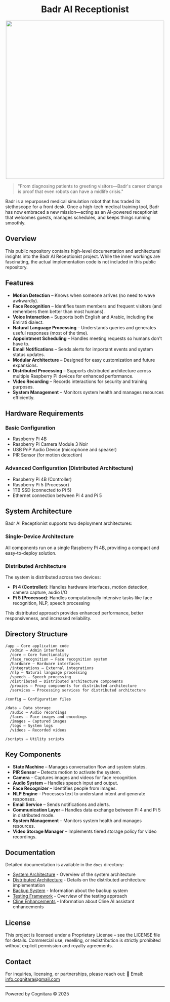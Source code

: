 # <h1 align="center">Badr AI Receptionist</h1>

<p align="center">
  <img src="https://github.com/user-attachments/assets/3e7a0ad3-d860-4d55-9866-28d4739c3089" width="500"/>
</p>


> "From diagnosing patients to greeting visitors—Badr's career change is proof that even robots can have a midlife crisis."


Badr is a repurposed medical simulation robot that has traded its stethoscope for a front desk. Once a high-tech medical training tool, Badr has now embraced a new mission—acting as an AI-powered receptionist that welcomes guests, manages schedules, and keeps things running smoothly.

## Overview

This public repository contains high-level documentation and architectural insights into the Badr AI Receptionist project. While the inner workings are fascinating, the actual implementation code is not included in this public repository.

## Features

- **Motion Detection** – Knows when someone arrives (no need to wave awkwardly).
- **Face Recognition** – Identifies team members and frequent visitors (and remembers them better than most humans).
- **Voice Interaction** – Supports both English and Arabic, including the Emirati dialect.
- **Natural Language Processing** – Understands queries and generates useful responses (most of the time).
- **Appointment Scheduling** – Handles meeting requests so humans don't have to.
- **Email Notifications** – Sends alerts for important events and system status updates.
- **Modular Architecture** – Designed for easy customization and future expansions.
- **Distributed Processing** – Supports distributed architecture across multiple Raspberry Pi devices for enhanced performance.
- **Video Recording** – Records interactions for security and training purposes.
- **System Management** – Monitors system health and manages resources efficiently.

## Hardware Requirements

### Basic Configuration
- Raspberry Pi 4B
- Raspberry Pi Camera Module 3 Noir
- USB PnP Audio Device (microphone and speaker)
- PIR Sensor (for motion detection)

### Advanced Configuration (Distributed Architecture)
- Raspberry Pi 4B (Controller)
- Raspberry Pi 5 (Processor)
- 1TB SSD (connected to Pi 5)
- Ethernet connection between Pi 4 and Pi 5

## System Architecture

Badr AI Receptionist supports two deployment architectures:

### Single-Device Architecture
All components run on a single Raspberry Pi 4B, providing a compact and easy-to-deploy solution.

### Distributed Architecture
The system is distributed across two devices:
- **Pi 4 (Controller)**: Handles hardware interfaces, motion detection, camera capture, audio I/O
- **Pi 5 (Processor)**: Handles computationally intensive tasks like face recognition, NLP, speech processing

This distributed approach provides enhanced performance, better responsiveness, and increased reliability.

## Directory Structure

```
/app – Core application code
  /admin – Admin interface
  /core – Core functionality
  /face_recognition – Face recognition system
  /hardware – Hardware interfaces
  /integrations – External integrations
  /nlp – Natural language processing
  /speech – Speech processing
  /distributed – Distributed architecture components
  /proxies – Proxy components for distributed architecture
  /services – Processing services for distributed architecture

/config – Configuration files

/data – Data storage
  /audio – Audio recordings
  /faces – Face images and encodings
  /images – Captured images
  /logs – System logs
  /videos – Recorded videos

/scripts – Utility scripts
```

## Key Components

- **State Machine** – Manages conversation flow and system states.
- **PIR Sensor** – Detects motion to activate the system.
- **Camera** – Captures images and videos for face recognition.
- **Audio System** – Handles speech input and output.
- **Face Recognizer** – Identifies people from images.
- **NLP Engine** – Processes text to understand intent and generate responses.
- **Email Service** – Sends notifications and alerts.
- **Communication Layer** – Handles data exchange between Pi 4 and Pi 5 in distributed mode.
- **System Management** – Monitors system health and manages resources.
- **Video Storage Manager** – Implements tiered storage policy for video recordings.

## Documentation

Detailed documentation is available in the `docs` directory:

- [System Architecture](docs/architecture.md) - Overview of the system architecture
- [Distributed Architecture](docs/distributed_architecture.md) - Details on the distributed architecture implementation
- [Backup System](docs/backup_system.md) - Information about the backup system
- [Testing Framework](docs/testing_framework.md) - Overview of the testing approach
- [Cline Enhancements](docs/cline_enhancements.md) - Information about Cline AI assistant enhancements

## License

This project is licensed under a Proprietary License – see the LICENSE file for details.
Commercial use, reselling, or redistribution is strictly prohibited without explicit permission and royalty agreements.

## Contact

For inquiries, licensing, or partnerships, please reach out:
📧 Email: info.cognitara@gmail.com


---

Powered by Cognitara © 2025
